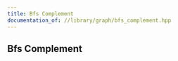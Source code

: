```yaml
---
title: Bfs Complement
documentation_of: //library/graph/bfs_complement.hpp
---
```

## Bfs Complement
